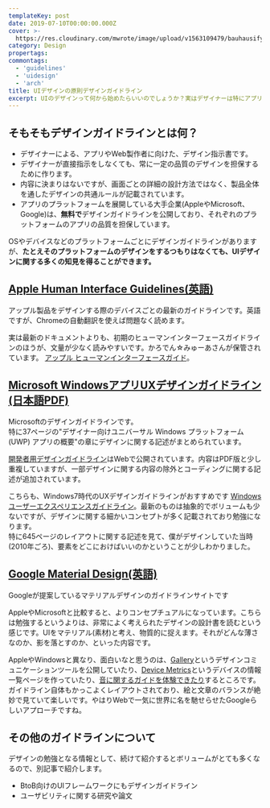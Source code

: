 ```yaml
---
templateKey: post
date: 2019-07-10T00:00:00.000Z
cover: >-
  https://res.cloudinary.com/mwrote/image/upload/v1563109479/bauhausify/3designguideline.svg
category: Design
propertags:
commontags:
  - 'guidelines'
  - 'uidesign'
  - 'arch'
title: UIデザインの原則デザインガイドライン
excerpt: UIのデザインって何から始めたらいいのでしょうか？実はデザイナーは特にアプリをデザインする際に、デザインガイドラインをベースにデザインをしています。この記事では、有名な3社、Apple、Microsoft、Goolgeのデザインガイドラインを紹介します。
---
```


## そもそもデザインガイドラインとは何？

- デザイナーによる、アプリやWeb製作者に向けた、デザイン指示書です。<br>
- デザイナーが直接指示をしなくても、常に一定の品質のデザインを担保するために作ります。<br>
- 内容に決まりはないですが、画面ごとの詳細の設計方法ではなく、製品全体を通したデザインの共通ルールが記載されています。<br>
- アプリのプラットフォームを展開している大手企業(AppleやMicrosoft、Google)は、<b>無料で</b>デザインガイドラインを公開しており、それぞれのプラットフォームのアプリの品質を担保しています。

OSやデバイスなどのプラットフォームごとにデザインガイドラインがありますが、<b>たとえそのプラットフォームのデザインをするつもりはなくても、UIデザインに関する多くの知見を得ることができます。</b>

## [Apple Human Interface Guidelines(英語)](https://developer.apple.com/design/human-interface-guidelines/)

アップル製品をデザインする際のデバイスごとの最新のガイドラインです。英語ですが、Chromeの自動翻訳を使えば問題なく読めます。

実は最新のドキュメントよりも、初期のヒューマンインターフェースガイドラインのほうが、文量が少なく読みやすいです。かろでん☆みゅーあさんが保管されています。 [アップル ヒューマンインターフェースガイド](http://potting.syuriken.jp/potting_conv/XHIG_J/XHIGIntro/chapter_1.html)。

## [Microsoft WindowsアプリUXデザインガイドライン(日本語PDF)](https://msdn.microsoft.com/ja-jp/mt634411.aspx)

Microsoftのデザインガイドラインです。<br>
特に37ページの"デザイナー向けユニバーサル Windows プラットフォーム (UWP) アプリの概要"の章にデザインに関する記述がまとめられています。<br>

[開発者用デザインガイドライン](https://docs.microsoft.com/ja-jp/windows/uwp/design/)はWebで公開されています。内容はPDF版と少し重複していますが、一部デザインに関する内容の除外とコーディングに関する記述が追加されています。<br>

こちらも、Windows7時代のUXデザインガイドラインがおすすめです [Windows ユーザーエクスペリエンスガイドライン](http://download.microsoft.com/download/3/E/0/3E06B0BA-938B-4D06-B3A8-CA9F92F01168/UXGuideJp.pdf)。最新のものは抽象的でボリュームも少ないですが、デザインに関する細かいコンセプトが多く記載されており勉強になります。<br>
特に645ページのレイアウトに関する記述を見て、僕がデザインしていた当時(2010年ごろ)、要素をどこにおけばいいのかということが少しわかりました。

## [Google Material Design(英語)](https://material.io/)

Googleが提案しているマテリアルデザインのガイドラインサイトです<br>

AppleやMicrosoftと比較すると、よりコンセプチュアルになっています。こちらは勉強するというよりは、非常によく考えられたデザインの設計書を読むという感じです。UIをマテリアル(素材)と考え、物質的に捉えます。それがどんな薄さなのか、影を落とすのか、といった内容です。<br>

AppleやWindowsと異なり、面白いなと思うのは、[Gallery](https://material.io/tools/gallery/)というデザインコミュニケーションツールを公開していたり、[Device Metrics](https://material.io/tools/devices/)というデバイスの情報一覧ページを作っていたり、[音に関するガイドを体験できたり](https://material.io/design/sound/about-sound.html#principles)するところです。<br>
ガイドライン自体もかっこよくレイアウトされており、絵と文章のバランスが絶妙で見ていて楽しいです。やはりWebで一気に世界に名を馳せらせたGoogleらしいアプローチですね。<br>

## その他のガイドラインについて

デザインの勉強となる情報として、続けて紹介するとボリュームがとても多くなるので、別記事で紹介します。

- BtoB向けのUIフレームワークにもデザインガイドライン
- ユーザビリティに関する研究や論文
